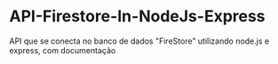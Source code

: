 # API-Firestore-In-NodeJs-Express
API que se conecta no banco de dados "FireStore" utilizando node.js e express, com documentação
